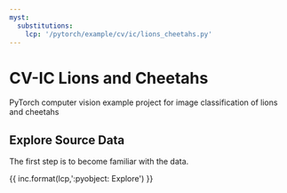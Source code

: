 ```yaml
---
myst:
  substitutions:
    lcp: '/pytorch/example/cv/ic/lions_cheetahs.py'
---
```


# CV-IC Lions and Cheetahs

PyTorch computer vision example project for image classification of lions and
cheetahs

## Explore Source Data

The first step is to become familiar with the data.

{{ inc.format(lcp,':pyobject: Explore') }}
